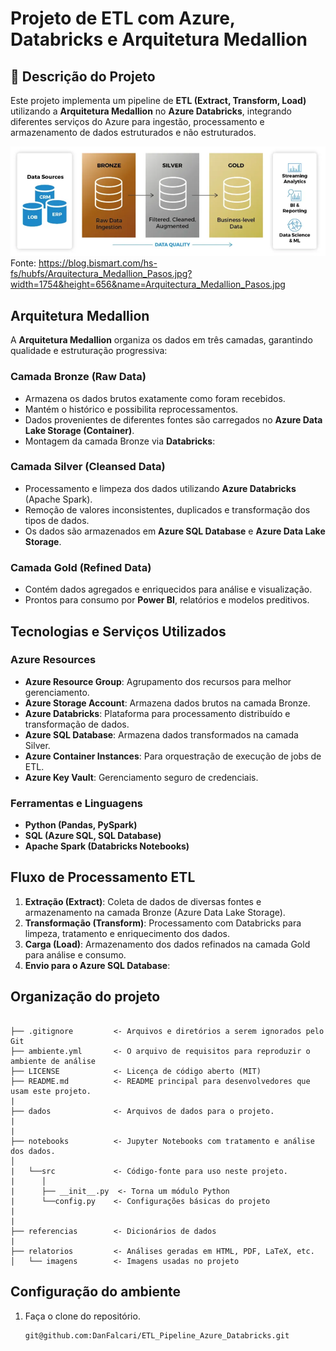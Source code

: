 # Projeto de ETL com Azure, Databricks e Arquitetura Medallion

## 📌 Descrição do Projeto

Este projeto implementa um pipeline de **ETL (Extract, Transform, Load)** utilizando a **Arquitetura Medallion** no **Azure Databricks**, integrando diferentes serviços do Azure para ingestão, processamento e armazenamento de dados estruturados e não estruturados.

![imagem](imagens/Medallion_Architecture.PNG)
Fonte: https://blog.bismart.com/hs-fs/hubfs/Arquitectura_Medallion_Pasos.jpg?width=1754&height=656&name=Arquitectura_Medallion_Pasos.jpg

##  Arquitetura Medallion

A **Arquitetura Medallion** organiza os dados em três camadas, garantindo qualidade e estruturação progressiva:

###  Camada Bronze (Raw Data)

- Armazena os dados brutos exatamente como foram recebidos.
- Mantém o histórico e possibilita reprocessamentos.
- Dados provenientes de diferentes fontes são carregados no **Azure Data Lake Storage (Container)**.
- Montagem da camada Bronze via **Databricks**:

###  Camada Silver (Cleansed Data)

- Processamento e limpeza dos dados utilizando **Azure Databricks** (Apache Spark).
- Remoção de valores inconsistentes, duplicados e transformação dos tipos de dados.
- Os dados são armazenados em **Azure SQL Database** e **Azure Data Lake Storage**.

###  Camada Gold (Refined Data)

- Contém dados agregados e enriquecidos para análise e visualização.
- Prontos para consumo por **Power BI**, relatórios e modelos preditivos.

##  Tecnologias e Serviços Utilizados

###  **Azure Resources**

- **Azure Resource Group**: Agrupamento dos recursos para melhor gerenciamento.
- **Azure Storage Account**: Armazena dados brutos na camada Bronze.
- **Azure Databricks**: Plataforma para processamento distribuído e transformação de dados.
- **Azure SQL Database**: Armazena dados transformados na camada Silver.
- **Azure Container Instances**: Para orquestração de execução de jobs de ETL.
- **Azure Key Vault**: Gerenciamento seguro de credenciais.

###  **Ferramentas e Linguagens**

- **Python (Pandas, PySpark)**
- **SQL (Azure SQL, SQL Database)**
- **Apache Spark (Databricks Notebooks)**

##  Fluxo de Processamento ETL

1. **Extração (Extract)**: Coleta de dados de diversas fontes e armazenamento na camada Bronze (Azure Data Lake Storage).
2. **Transformação (Transform)**: Processamento com Databricks para limpeza, tratamento e enriquecimento dos dados.
3. **Carga (Load)**: Armazenamento dos dados refinados na camada Gold para análise e consumo.
4. **Envio para o Azure SQL Database**:



## Organização do projeto

```

├── .gitignore         <- Arquivos e diretórios a serem ignorados pelo Git
├── ambiente.yml       <- O arquivo de requisitos para reproduzir o ambiente de análise
├── LICENSE            <- Licença de código aberto (MIT)
├── README.md          <- README principal para desenvolvedores que usam este projeto.
|
├── dados              <- Arquivos de dados para o projeto.
|
|
├── notebooks          <- Jupyter Notebooks com tratamento e análise dos dados.
│
|   └──src             <- Código-fonte para uso neste projeto.
|      │
|      ├── __init__.py  <- Torna um módulo Python
|      └──config.py    <- Configurações básicas do projeto
|    
|
├── referencias        <- Dicionários de dados
|
├── relatorios         <- Análises geradas em HTML, PDF, LaTeX, etc.
│   └── imagens        <- Imagens usadas no projeto
```

## Configuração do ambiente

1. Faça o clone do repositório.

    ```bash
    git@github.com:DanFalcari/ETL_Pipeline_Azure_Databricks.git
    ```
